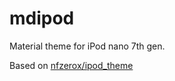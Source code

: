 # mdipod

Material theme for iPod nano 7th gen.

Based on [nfzerox/ipod_theme](https://github.com/nfzerox/ipod_theme)
